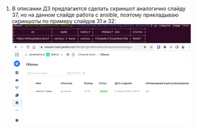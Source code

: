 1. В описании ДЗ предлагается сделать скриншот аналогично слайду 37, но на данном слайде работа с ansible, поэтому прикладываю скриншоты по примеру слайдов 31 и 32:
![](/screenshots/yc_centos_cli.png)   
![](screenshots/yc_centos_ui.png)
